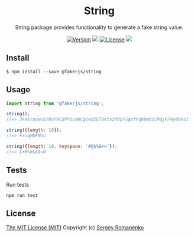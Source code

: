 <h1 align="center">String</h1>
<p align="center">
String package provides functionality to generate a fake string value.
</p>

<p align="center">
<a href="https://github.com/faker-javascript/string/releases"><img alt="Version" src="https://img.shields.io/github/release/faker-javascript/string.svg?label=version&color=green"></a> <img src="https://img.shields.io/npm/dt/@fakerjs/string"> <a href="https://github.com/faker-javascript/string"><img src="https://img.shields.io/badge/license-MIT-blue.svg?color=green" alt="License"></a> <img src="https://github.com/faker-javascript/string/actions/workflows/tests.yml/badge.svg">

## Install

```
$ npm install --save @fakerjs/string
```

## Usage

```js
import string from '@fakerjs/string';

string();
//=> 3Kekravwvb78vP9CQPP1vaRCgi4dZETOktxzf8pF5gufFqh8mOICMqjRP4y8UxoI

string({length: 10});
//=> FxvqHNFNUu

string({length: 10, keyspace: '#@$%&+='});
//=> $+#%#&$$=@
```

## Tests

Run tests

```
npm run test
```

## License
[The MIT License (MIT)](https://github.com/faker-javascript/string/blob/master/LICENSE.txt)
Copyright (c) [Sergey Romanenko](https://github.com/Awilum)
